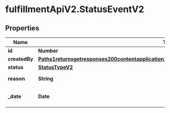 # fulfillmentApiV2.StatusEventV2

## Properties
Name | Type | Description | Notes
------------ | ------------- | ------------- | -------------
**id** | **Number** |  | 
**createdBy** | [**Paths1returnsgetresponses200contentapplication1jsonschemapropertiesdataitemspropertiesupdatedBy**](Paths1returnsgetresponses200contentapplication1jsonschemapropertiesdataitemspropertiesupdatedBy.md) |  | [optional] 
**status** | [**StatusTypeV2**](StatusTypeV2.md) |  | [optional] 
**reason** | **String** | Explanation for status | [optional] 
**_date** | **Date** | DateTime of Status Event | [optional] 
